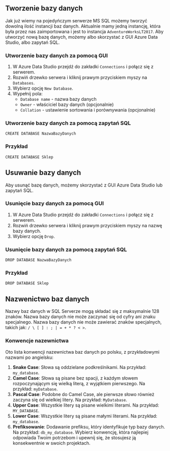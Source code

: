 ## Tworzenie bazy danych

Jak już wiemy na pojedyńczym serwerze MS SQL możemy tworzyć dowolną ilość instancji baz danych. Aktualnie mamy jedną instancję, która była przez nas zaimportowana i jest to instancja `AdventureWorksLT2017`. Aby utworzyć nową bazę danych, możemy albo skorzystać z GUI Azure Data Studio, albo zapytań SQL.

### Utworzenie bazy danych za pomocą GUI

1. W Azure Data Studio przejdź do zakładki `Connections` i połącz się z serwerem.
2. Rozwiń drzewko serwera i kliknij prawym przyciskiem myszy na `Databases`.
3. Wybierz opcję `New Database`.
4. Wypełnij pola:
    - `Database name` - nazwa bazy danych
    - `Owner` - właściciel bazy danych (opcjonalnie)
    - `Collation` - ustawienie sortowania i porównywania (opcjonalnie)

### Utworzenie bazy danych za pomocą zapytań SQL

```
CREATE DATABASE NazwaBazyDanych

```

### Przykład

```
CREATE DATABASE Sklep

```

## Usuwanie bazy danych

Aby usunąć bazę danych, możemy skorzystać z GUI Azure Data Studio lub zapytań SQL.

### Usunięcie bazy danych za pomocą GUI

1. W Azure Data Studio przejdź do zakładki `Connections` i połącz się z serwerem.
2. Rozwiń drzewko serwera i kliknij prawym przyciskiem myszy na nazwę bazy danych.
3. Wybierz opcję `Drop`.

### Usunięcie bazy danych za pomocą zapytań SQL

```
DROP DATABASE NazwaBazyDanych

```

### Przykład

```
DROP DATABASE Sklep

```

## Nazwenictwo baz danych

Nazwy baz danych w SQL Serverze mogą składać się z maksymalnie 128 znaków. Nazwa bazy danych nie może zaczynać się od cyfry ani znaku specjalnego. Nazwa bazy danych nie może zawierać znaków specjalnych, takich jak: `/ \ [ ] : ; | = + * ? < >`.

### Konwencje nazewnictwa

Oto lista konwencji nazewnictwa baz danych po polsku, z przykładowymi nazwami po angielsku:

1. **Snake Case**: Słowa są oddzielane podkreślnikami. Na przykład: `my_database`.
2. **Camel Case**: Słowa są pisane bez spacji, z każdym słowem rozpoczynającym się wielką literą, z wyjątkiem pierwszego. Na przykład: `myDatabase`.
3. **Pascal Case**: Podobne do Camel Case, ale pierwsze słowo również zaczyna się od wielkiej litery. Na przykład: `MyDatabase`.
4. **Upper Case**: Wszystkie litery są pisane wielkimi literami. Na przykład: `MY_DATABASE`.
5. **Lower Case**: Wszystkie litery są pisane małymi literami. Na przykład: `my_database`.
6. **Prefiksowanie**: Dodawanie prefiksu, który identyfikuje typ bazy danych. Na przykład: `db_my_database`. Wybierz konwencję, która najlepiej odpowiada Twoim potrzebom i upewnij się, że stosujesz ją konsekwentnie w swoich projektach.
